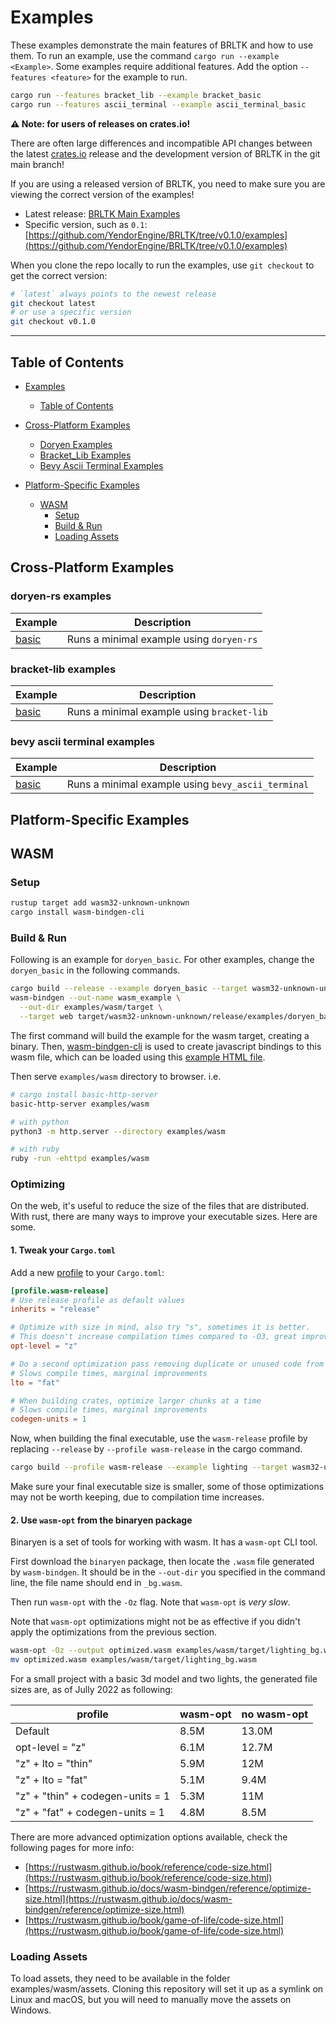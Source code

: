 # Examples

These examples demonstrate the main features of BRLTK and how to use them.
To run an example, use the command `cargo run --example <Example>`. Some examples require additional features. Add the option `--features <feature>` for the example to run.

```sh
cargo run --features bracket_lib --example bracket_basic
cargo run --features ascii_terminal --example ascii_terminal_basic
```

**⚠️ Note: for users of releases on crates.io!**

There are often large differences and incompatible API changes between the latest [crates.io](https://crates.io/crates/brltk) release and the development version of BRLTK in the git main branch!

If you are using a released version of BRLTK, you need to make sure you are viewing the correct version of the examples!

- Latest release: [BRLTK Main Examples](https://github.com/YendorEngine/BRLTK/tree/main/examples)
- Specific version, such as `0.1`: [https://github.com/YendorEngine/BRLTK/tree/v0.1.0/examples](https://github.com/YendorEngine/BRLTK/tree/v0.1.0/examples)

When you clone the repo locally to run the examples, use `git checkout` to get the correct version:

```bash
# `latest` always points to the newest release
git checkout latest
# or use a specific version
git checkout v0.1.0
```

---

## Table of Contents

- [Examples](#examples)

  - [Table of Contents](#table-of-contents)

- [Cross-Platform Examples](#cross-platform-examples)

  - [Doryen Examples](#doryen-rs-examples)
  - [Bracket_Lib Examples](#bracket-lib-examples)
  - [Bevy Ascii Terminal Examples](#bevy-ascii-terminal-examples)

- [Platform-Specific Examples](#platform-specific-examples)

  - [WASM](#wasm)
    - [Setup](#setup)
    - [Build &amp; Run](#build--run)
    - [Loading Assets](#loading-assets)

## Cross-Platform Examples

### doryen-rs examples

| Example                    | Description                              |
| -------------------------- | ---------------------------------------- |
| [basic](./doryen/basic.rs) | Runs a minimal example using `doryen-rs` |

### bracket-lib examples

| Example                         | Description                                |
| ------------------------------- | ------------------------------------------ |
| [basic](./bracket_lib/basic.rs) | Runs a minimal example using `bracket-lib` |

### bevy ascii terminal examples

| Example                            | Description                                        |
| ---------------------------------- | -------------------------------------------------- |
| [basic](./ascii_terminal/basic.rs) | Runs a minimal example using `bevy_ascii_terminal` |

## Platform-Specific Examples

## WASM

### Setup

```sh
rustup target add wasm32-unknown-unknown
cargo install wasm-bindgen-cli
```

### Build & Run

Following is an example for `doryen_basic`. For other examples, change the `doryen_basic` in the
following commands.

```sh
cargo build --release --example doryen_basic --target wasm32-unknown-unknown
wasm-bindgen --out-name wasm_example \
  --out-dir examples/wasm/target \
  --target web target/wasm32-unknown-unknown/release/examples/doryen_basic.wasm
```

The first command will build the example for the wasm target, creating a binary. Then,
[wasm-bindgen-cli](https://rustwasm.github.io/wasm-bindgen/reference/cli.html) is used to create
javascript bindings to this wasm file, which can be loaded using this
[example HTML file](./wasm/index.html).

Then serve `examples/wasm` directory to browser. i.e.

```sh
# cargo install basic-http-server
basic-http-server examples/wasm

# with python
python3 -m http.server --directory examples/wasm

# with ruby
ruby -run -ehttpd examples/wasm
```

### Optimizing

On the web, it's useful to reduce the size of the files that are distributed.
With rust, there are many ways to improve your executable sizes.
Here are some.

#### 1. Tweak your `Cargo.toml`

Add a new [profile](https://doc.rust-lang.org/cargo/reference/profiles.html)
to your `Cargo.toml`:

```toml
[profile.wasm-release]
# Use release profile as default values
inherits = "release"

# Optimize with size in mind, also try "s", sometimes it is better.
# This doesn't increase compilation times compared to -O3, great improvements
opt-level = "z"

# Do a second optimization pass removing duplicate or unused code from dependencies.
# Slows compile times, marginal improvements
lto = "fat"

# When building crates, optimize larger chunks at a time
# Slows compile times, marginal improvements
codegen-units = 1
```

Now, when building the final executable, use the `wasm-release` profile
by replacing `--release` by `--profile wasm-release` in the cargo command.

```sh
cargo build --profile wasm-release --example lighting --target wasm32-unknown-unknown
```

Make sure your final executable size is smaller, some of those optimizations
may not be worth keeping, due to compilation time increases.

#### 2. Use `wasm-opt` from the binaryen package

Binaryen is a set of tools for working with wasm. It has a `wasm-opt` CLI tool.

First download the `binaryen` package,
then locate the `.wasm` file generated by `wasm-bindgen`.
It should be in the `--out-dir` you specified in the command line,
the file name should end in `_bg.wasm`.

Then run `wasm-opt` with the `-Oz` flag. Note that `wasm-opt` is _very slow_.

Note that `wasm-opt` optimizations might not be as effective if you
didn't apply the optimizations from the previous section.

```sh
wasm-opt -Oz --output optimized.wasm examples/wasm/target/lighting_bg.wasm
mv optimized.wasm examples/wasm/target/lighting_bg.wasm
```

For a small project with a basic 3d model and two lights,
the generated file sizes are, as of Jully 2022 as following:

| profile                          | wasm-opt | no wasm-opt |
| -------------------------------- | -------- | ----------- |
| Default                          | 8.5M     | 13.0M       |
| opt-level = "z"                  | 6.1M     | 12.7M       |
| "z" + lto = "thin"               | 5.9M     | 12M         |
| "z" + lto = "fat"                | 5.1M     | 9.4M        |
| "z" + "thin" + codegen-units = 1 | 5.3M     | 11M         |
| "z" + "fat" + codegen-units = 1  | 4.8M     | 8.5M        |

There are more advanced optimization options available,
check the following pages for more info:

- [https://rustwasm.github.io/book/reference/code-size.html](https://rustwasm.github.io/book/reference/code-size.html)
- [https://rustwasm.github.io/docs/wasm-bindgen/reference/optimize-size.html](https://rustwasm.github.io/docs/wasm-bindgen/reference/optimize-size.html)
- [https://rustwasm.github.io/book/game-of-life/code-size.html](https://rustwasm.github.io/book/game-of-life/code-size.html)

### Loading Assets

To load assets, they need to be available in the folder examples/wasm/assets. Cloning this
repository will set it up as a symlink on Linux and macOS, but you will need to manually move
the assets on Windows.
